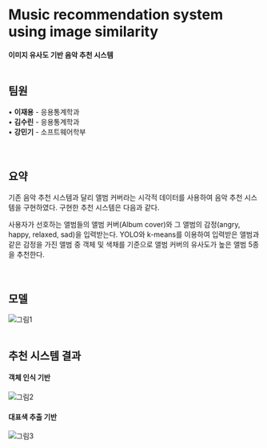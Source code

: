 # Music recommendation system using image similarity

**이미지 유사도 기반 음악 추천 시스템**
<br/>
<br/>


## 팀원

• **이재용** - 응용통계학과  
• **김수린** - 응용통계학과  
• **강민기** - 소프트웨어학부  
<br/>
<br/>


## 요약

기존 음악 추천 시스템과 달리 앨범 커버라는 시각적 데이터를 사용하여 음악 추천 시스템을 구현하였다. 구현한 추천 시스템은 다음과 같다.  

사용자가 선호하는 앨범들의 앨범 커버(Album cover)와 그 앨범의 감정(angry, happy, relaxed, sad)을 입력받는다. YOLO와 k-means를 이용하여 입력받은 앨범과 같은 감정을 가진 앨범 중 객체 및 색채를 기준으로 앨범 커버의 유사도가 높은 앨범 5종을 추천한다.  
<br/>
<br/>


## 모델

![그림1](https://user-images.githubusercontent.com/63530964/150704785-c766eb05-5d63-42a8-8f77-41bb4c37e3f3.png)
<br/>
<br/>


## 추천 시스템 결과

#### 객체 인식 기반
![그림2](https://user-images.githubusercontent.com/63530964/150704854-23e513ce-89f2-4207-b1f7-45e0f05bdfc2.png)
<br/>

#### 대표색 추출 기반
![그림3](https://user-images.githubusercontent.com/63530964/150704855-0de13475-2875-4cce-826b-16278367d4ac.png)
